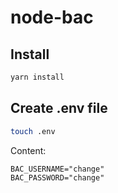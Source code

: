 # node-bac

## Install

```bash
yarn install
```

## Create .env file

```bash
touch .env
```

Content:

```
BAC_USERNAME="change"
BAC_PASSWORD="change"
```